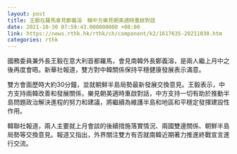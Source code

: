 ```yaml
---
layout: post
title: 王毅在羅馬會見鄭義溶　稱中方樂見朝美適時重啟對話
date: 2021-10-30 07:59:43.000000000 +08:00
link: https://news.rthk.hk/rthk/ch/component/k2/1617635-20211030.htm
categories: rthk
---
```


國務委員兼外長王毅在意大利首都羅馬，會見南韓外長鄭義溶，是兩人繼上月中之後再度會晤。新華社報道，雙方對中韓關係保持平穩健康發展表示滿意。

雙方會面歷時大約30分鐘，並就朝鮮半島局勢最新發展交換意見。王毅表示，中方支持兩韓改善和發展關係，樂見朝美適時重啟對話，中方支持一切有助於推動半島問題政治解決進程的努力和建議，將繼續為維護半島和地區和平穩定發揮建設性作用。

韓聯社報道，兩人主要就上月會談的後續措施落實情況、兩國雙邊關係、朝鮮半島局勢等交換意見。報道又指出，外界關注雙方有否就南韓近期著力推進終戰宣言進行交流。
